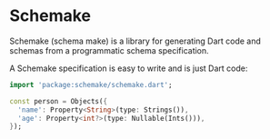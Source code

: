 # Schemake

Schemake (schema make) is a library for generating Dart code and schemas from a programmatic schema specification.

A Schemake specification is easy to write and is just Dart code:

```dart
import 'package:schemake/schemake.dart';

const person = Objects({
  'name': Property<String>(type: Strings()),
  'age': Property<int?>(type: Nullable(Ints())),
});
```
